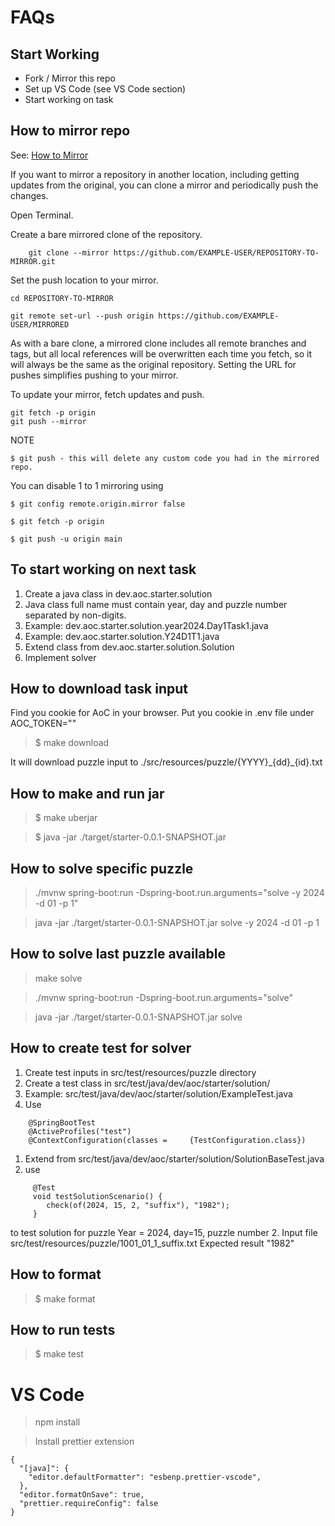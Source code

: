 # FAQs

## Start Working

- Fork / Mirror this repo
- Set up VS Code (see VS Code section)
- Start working on task

## How to mirror repo

See: [How to Mirror](https://docs.github.com/en/repositories/creating-and-managing-repositories/duplicating-a-repository#mirroring-a-repository-in-another-location)

If you want to mirror a repository in another location, including getting updates from the original, you can clone a mirror and periodically push the changes.

Open Terminal.

Create a bare mirrored clone of the repository.

```
    git clone --mirror https://github.com/EXAMPLE-USER/REPOSITORY-TO-MIRROR.git
```

Set the push location to your mirror.

```
cd REPOSITORY-TO-MIRROR

git remote set-url --push origin https://github.com/EXAMPLE-USER/MIRRORED
```

As with a bare clone, a mirrored clone includes all remote branches and tags, but all local references will be overwritten each time you fetch, so it will always be the same as the original repository. Setting the URL for pushes simplifies pushing to your mirror.

To update your mirror, fetch updates and push.

```
git fetch -p origin
git push --mirror
```

NOTE

```
$ git push - this will delete any custom code you had in the mirrored repo.
```

You can disable 1 to 1 mirroring using

```
$ git config remote.origin.mirror false

$ git fetch -p origin

$ git push -u origin main
```

## To start working on next task

1. Create a java class in dev.aoc.starter.solution
1. Java class full name must contain year, day and puzzle number separated by non-digits.
1. Example: dev.aoc.starter.solution.year2024.Day1Task1.java
1. Example: dev.aoc.starter.solution.Y24D1T1.java
1. Extend class from dev.aoc.starter.solution.Solution
1. Implement solver

## How to download task input

Find you cookie for AoC in your browser.
Put you cookie in .env file under AOC_TOKEN="<YOU COOKIE>"

> $ make download

It will download puzzle input to ./src/resources/puzzle/{YYYY}\_{dd}\_{id}.txt

## How to make and run jar

> $ make uberjar

> $ java -jar ./target/starter-0.0.1-SNAPSHOT.jar

## How to solve specific puzzle

> ./mvnw spring-boot:run -Dspring-boot.run.arguments="solve -y 2024 -d 01 -p 1"

> java -jar ./target/starter-0.0.1-SNAPSHOT.jar solve -y 2024 -d 01 -p 1

## How to solve last puzzle available

> make solve

> ./mvnw spring-boot:run -Dspring-boot.run.arguments="solve"

> java -jar ./target/starter-0.0.1-SNAPSHOT.jar solve

## How to create test for solver

1. Create test inputs in src/test/resources/puzzle directory
1. Create a test class in src/test/java/dev/aoc/starter/solution/
1. Example: src/test/java/dev/aoc/starter/solution/ExampleTest.java
1. Use

```
    @SpringBootTest
    @ActiveProfiles("test")
    @ContextConfiguration(classes =     {TestConfiguration.class})
```

1. Extend from src/test/java/dev/aoc/starter/solution/SolutionBaseTest.java
1. use

```
     @Test
     void testSolutionScenario() {
        check(of(2024, 15, 2, "suffix"), "1982");
     }
```

to test solution for puzzle
Year = 2024, day=15, puzzle number 2.
Input file src/test/resources/puzzle/1001_01_1_suffix.txt
Expected result "1982"

## How to format

> $ make format

## How to run tests

> $ make test

# VS Code

> npm install

> Install prettier extension

```
{
  "[java]": {
    "editor.defaultFormatter": "esbenp.prettier-vscode",
  },
  "editor.formatOnSave": true,
  "prettier.requireConfig": false
}
```
